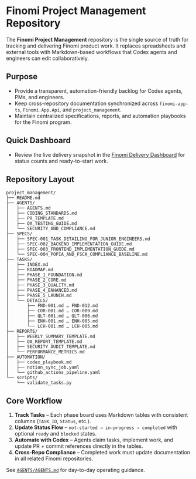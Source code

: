 # Finomi Project Management Repository

The **Finomi Project Management** repository is the single source of truth for tracking and delivering Finomi product work. It replaces spreadsheets and external tools with Markdown-based workflows that Codex agents and engineers can edit collaboratively.

## Purpose
- Provide a transparent, automation-friendly backlog for Codex agents, PMs, and engineers.
- Keep cross-repository documentation synchronized across `finomi-app-ts`, `Finomi.App.Api`, and `project_management`.
- Maintain centralized specifications, reports, and automation playbooks for the Finomi program.

## Quick Dashboard
- Review the live delivery snapshot in the [Finomi Delivery Dashboard](dashboard.md) for status counts and ready-to-start work.

## Repository Layout
```
project_management/
├── README.md
├── AGENTS/
│   ├── AGENTS.md
│   ├── CODING_STANDARDS.md
│   ├── PR_TEMPLATE.md
│   ├── QA_TESTING_GUIDE.md
│   └── SECURITY_AND_COMPLIANCE.md
├── SPECS/
│   ├── SPEC-001_TASK_DETAILING_FOR_JUNIOR_ENGINEERS.md
│   ├── SPEC-002_BACKEND_IMPLEMENTATION_GUIDE.md
│   ├── SPEC-003_FRONTEND_IMPLEMENTATION_GUIDE.md
│   └── SPEC-004_POPIA_AND_FSCA_COMPLIANCE_BASELINE.md
├── TASKS/
│   ├── INDEX.md
│   ├── ROADMAP.md
│   ├── PHASE_1_FOUNDATION.md
│   ├── PHASE_2_CORE.md
│   ├── PHASE_3_QUALITY.md
│   ├── PHASE_4_ENHANCED.md
│   ├── PHASE_5_LAUNCH.md
│   └── DETAILS/
│       ├── FND-001.md … FND-012.md
│       ├── COR-001.md … COR-009.md
│       ├── QLT-001.md … QLT-006.md
│       ├── ENH-001.md … ENH-005.md
│       └── LCH-001.md … LCH-005.md
├── REPORTS/
│   ├── WEEKLY_SUMMARY_TEMPLATE.md
│   ├── QA_REPORT_TEMPLATE.md
│   ├── SECURITY_AUDIT_TEMPLATE.md
│   └── PERFORMANCE_METRICS.md
├── AUTOMATION/
│   ├── codex_playbook.md
│   ├── notion_sync_job.yaml
│   └── github_actions_pipeline.yaml
└── scripts/
    └── validate_tasks.py
```

## Core Workflow
1. **Track Tasks** – Each phase board uses Markdown tables with consistent columns (`TASK_ID`, `Status`, etc.).
2. **Update Status Flow** – `not-started → in-progress → completed` with optional `ready` and `blocked` states.
3. **Automate with Codex** – Agents claim tasks, implement work, and update PR + commit references directly in the tables.
4. **Cross-Repo Compliance** – Completed work must update documentation in all related Finomi repositories.

See [`AGENTS/AGENTS.md`](AGENTS/AGENTS.md) for day-to-day operating guidance.
